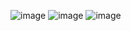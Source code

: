 ![image](https://github.com/user-attachments/assets/d285d015-c823-4b77-83d2-7d7c08dcc97c)
![image](https://github.com/user-attachments/assets/114fdcd1-c99b-487e-b8cd-8adb1ccaf46b)
![image](https://github.com/user-attachments/assets/b89aef9f-bf59-4f2f-a399-9f1e4d643952)

